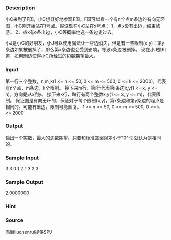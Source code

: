 
### Description
小C来到了F国，小C想好好地参观F国。F国可以看一个有n个点m条边的有向无环图，小C刚开始站在1号点。假设现在小C站在x号点：
1．点x没有出边，结束旅游。
2．点x有o条出边，小C等概率地选一条边走过去。

小J是小C的好朋友，小J可以使用魔法让一些边消失，但是有一些限制(x,y)：第y条边如果被删掉了，那么第x条边也会受到影响，导致x条边被删掉。
现在小J想知道，如何删边使得小C所经过的边数期望最大。

### Input
第一行三个整数，n,m,k(1 <= n <= 50, 0 <= m <= 500, 0 <= k <= 2000)，代表有n个点，m条边，k个限制。
接下来m行，第i行代表第i条边x,y(1 <= x, y <= n)，方向是从x到y。
接下来k行，每行有两个整数x,y(1 <= x, y <= m)，代表限制。
保证图是有向无环的，保证对于每个限制(x,y)，第x条边和第y条边的起点是相同的。可能有重边，限制可能重复。
1 <= n <= 50, 0 <= m <= 500, 0 <= k <= 2000

### Output
输出一个实数，最大的边数期望。只要和标准答案误差小于10^-2 就认为是相同的。

### Sample Input
3 3 0
1 2
1 3
2 3

### Sample Output
2.0000000
### Hint

### Source
鸣谢liuchenrui提供SPJ